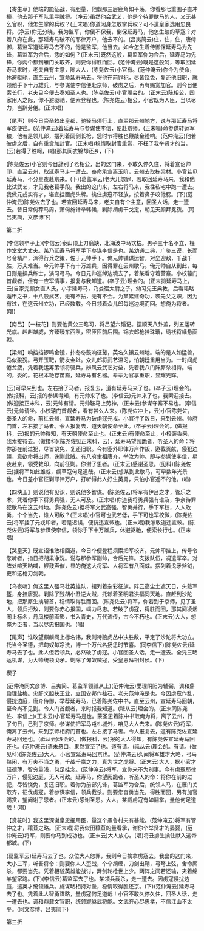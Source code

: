 <!-- { "loadSidebar": true } -->
【寄生草】他端的能征战，有胆量，他觑那三层鹿角如平荡，你看那七重围子直冲撞，他去那千军队里寻贼将。(净云)虽然他会武艺，他是个待罪歇马的人，又无甚么官职，他怎生掌的兵权？(正末唱)你道闲身怎敢掌兵权？可不道皇家选用忠良将。(净云)你无分晓，我为监军，你倒不保我，倒保延寿马，他怎生破的草寇？对着八府在此，那延寿马破不的耶律万户，他去不的。(吕夷简云)住，住，住，唐侍御，葛监军道延寿马去不的，他是监军，他当去。如今怎生着侍御保延寿马为先锋，葛监军为合后，恁的如何？(正末云)既然这般，葛监军你为合后，延寿马为先锋，你两个都到雁门关取齐，则要你得胜而回。(范仲淹云)既是这般呵，等取回延寿马来时，老夫自有主意，陈大人，(陈尧佐云)小官有。(范仲淹云)你今为使命，休避驱驰，直至云州，宣命延寿马去。将他在前罪犯，尽皆饶免，复还他旧职，就领他手下十万雄兵，与参谋使李信便赴京师，破虏之后，再有赐赏加官。则今日便索长行，老夫目今便去奏知圣人也。(陈尧佐云)小官理会的。(正末云)陈相公，国家用人之际，你不避驱驰，便索登程也。(陈尧佐云)相公，小官既为人臣，当以尽力，岂辞劳倦。(正末唱)

【尾声】则今日赍圣敕出皇都，驰驿马须行上，直至那云州地方，说与那延寿马将军疾便往。(范仲淹云)着延寿马与参谋使李信，便赴京师。(正末唱)命参谋转运军粮，他若是领儿郎，摆列着阔剑长枪，恁时节得胜也鞭敲金镫响。(范仲淹云)他若破虏之后，自有重赏加封官。(正末唱)稳情取封官重赏，不枉了我举贤才的当，(云)若得了胜呵，(唱)那其间衣锦却还乡，(下)

(陈尧佐云)小官则今日辞别了老相公，出的这门来，不敢久停久住，将着宣诏帅印，直至云州，取延寿马走一遭去。奉命承宣离玉阶，云州去取栋梁材。小官若见延寿马，不分星夜赴京来。(下)(葛监军云)老大儿恕罪，若取回延寿马来，我和他比试武艺，才见我老葛手段。我出的这门来，左右将马来，我往私宅中跑一遭去。我做元戎实有才，堪宜挂面虎头牌。擒住虏寇不轻放，按着鼻子咬他腮。(下)(范仲淹云)陈尧佐去了也。若宣回延寿马来，老夫自有个主意，回圣人话，走一遭去。昔日常何荐马周，萧何施计举韩候，剿除胡虏干戈定，朝见天颜拜冕旒。(同吕夷简，文彦博下)


第二折

(李信领卒子上)(李信云)泰山顶上刀磨缺，北海波中马饮枯。男子三十名不立，枉作堂堂大丈夫。某乃延寿马将军手下参谋李信是也。某幼通二典，广鉴三谟，长而号令精严，深得行兵之策，佐于元帅手下。俺元帅铺谋运智，对垒迎敌，千战千胜，万夫难当。今元帅手下有十万雄兵，因得罪在云州歇马。俺元帅自从到此，每日则是操兵练士，演习弓马。今日元帅巡绰边境去了，着某看守着营寨。小校辕门首觑者，但有一应军情事，报复与我知道。(卒子云)理会的。(正末扮延寿马上，云)自家完颜女直人氏，小字延寿马，乃娄宿太尉之子。幼习先王典教，后看韬略遁甲之书，十八般武艺，无有不拈，无有不会。为某累建奇功，袭先父之职，因为有过，在这云州立功，已经数载。今日领着众儿郎每巡边境而回。想俺为将者。(唱)

【南吕】【一枝花】则要他黄公三略习，将吕望六韬记。摆顺天八卦盖，列五运转光旗。赳赳雄威，齐臻臻东西队，密匝匝前后围。锦衣郎枪挂珠璎，绣袄将幡悬画戟。

【梁州】响挡挡锣鸣金镜，扑冬冬鼓响征鼙，英名久镇云州地。端的是人如猛兽，马似狻猊。弓开玉靶，箭发金鈚。众儿郎将武艺温习，怕朝廷重用当为。一时间虎倦龙疲，凭着我运筹策领将驱兵，辨风云武艺对垒，凭着我八门阵厮杀相持。端的，委的。花根本艳存苗裔，延寿马有名器。辈辈为官享重职，显耀光辉。

(云)可早来到也。左右接了马者。报复去，道有延寿马来了也。(卒子云)理会的。(做报科，云)报的参谋得知，有元帅来了也。(李信云)元帅来了也，我索迎接去。(做迎接正末科，云)元帅有请。元帅鞍马上劳神。(正末云)参谋守寨不易也。(李信云)元帅请坐。小校辕门首觑者，看有甚么人来。(陈尧佐冲上，云)小官陈尧佐，奉圣人的命，前往云州，宣延寿马为破虏寇元戎。小官行了数日，来到云州。帅府门首，左右接了马者。令人报复去，道天朝使命至此。(卒子云)理会的。(做报科，云)报的元帅得知，有天朝使命至此也。(正末云)有使命至此，小校装香来，我索接待去。(做接科)(陈尧佐见正末科，云)，延寿马望阙跪者，听圣人的命：将你那在前过犯，尽皆饶免，复还旧职。今有塞外耶律万户作叛，邀截贡献，侵犯边疆，意欲命将出师，诛剿此贼。有八府聿相唐介，举汝为帅。即与参谋使李信，星夜赴京，领受敕印，向前征剿。你谢了恩者。(正末云)感谢圣恩。(见科)(陈尧佐云)据将军如此雄威，觑草寇何足道哉。(正末云)想某到此歇马，可早数年光景也。今日差小官征剿耶律万户，打听得此人好生英勇，只怕小官近不的他。(唱)

【四块玉】则说他有见识，则说他多智谋。(陈尧佐云)将军有伊吕之才，管乐之术，凭着你手下将勇兵强，无人可及。(正末唱)你道我将勇兵强有谁及，争奈待罪犯歇马在这云州地。(陈尧佐云)据将军文武高强，智勇并行，手下军校，人人敢勇，个个当先，谁人可敌？(正末唱)小官可也武艺低，手下可也军校微，(陈尧佐云)将军挂了元戎印者，若是迟误，便抗违宣敕也。(正末唱)我怎敢道违宣敕。(陈尧佐云)将军与参谋使李信，领你手下十万雄兵，休避驱驰，便索长行也。(正末唱)

【哭皇天】既宣诏谁敢相回避，今日个便登程须索把军校齐。元帅印挂上，传号令您听者，指日把胡巢净洗。说与那参军副帅，合后先锋。支拨队伍，凋遣军卒。对阵处喧天呐喊，锣鼓声催，显的俺这大将军、人将军有八面威。摆列着戈矛斧钺，更和这枪刀剑戟。

【乌夜啼】俺这里人强马壮英雄队，摆列着杂彩征旗。阵云高尘土遮天日，头戴军盔，身挂唐猊。剿除了残胡小丑逆大贼，托赖着圣明君洪福同天地。直赶到沙陀地，把那厮生擒斩首，稳情取得胜而回。(陈尧佐云)将军，你若到于京师，见了圣人，领兵拒敌，则要你赤心报国，竭力尽忠。若破了虏寇，得胜而回，那其间凌烟阁上标名，丹凤楼前画影，书入青史，万代流传，古今不朽也。(正末云)大人，想俺为臣者，当以尽忠报国也。(唱)

【尾声】谁敢望麒麟阁上标名讳，我则待狼虎丛中决胜敌，平定了沙陀将大功立。托当今圣德，把匈奴每净洗，博一个万代名扬恁时节喜。(同李信下)(陈尧佐云)延寿马去了也。此人但若领兵，必然破了虏寇。小官回圣人话，走一遭去。全凭三略运机谋，为大帅统领戈矛。剿除了匈奴贼寇，受皇恩拜相封侯。(下)

楔子

(范仲淹同文彦博、吕夷简、葛监军领祗从上)(范仲淹云)燮理阴阳为辅弼，调和鼎鼐理盐梅。忠肝义胆扶王业，立国安邦作柱石。老夫范仲淹是也。今因虏寇作乱，侵扰边庭，唐介侍御，举荐延寿马，已着陈尧佐中书，直至云州，宣延寿马回朝，至今尚不见到。令人门首觑者，来时报我知道。(祗从云)理会的。(正末同陈尧佐、李信上)(正末云)小官延寿马是也。蒙圣恩着陈中书取俺为将，离了云州，行了旬日，己到了京师。参谋使把军马屯札城外，咱见大人去来。(陈尧佐云)将军，俺离了云州，来到京师相府门首也。左右接了马者。令人报复去，道有陈尧佐宣延寿马回还也。(祗从云)理会的。(做报科，云)报的大人得知，有陈尧佐宣延寿马回还也。(范仲淹云)语未悬口，果然宣至了也。道有请。(祗从云)理会的。有请。(做见科)(陈尧佐云)大人，小官宣延寿马回京也。(范仲淹云)久闻将军雄才大略，弓马熟闲，有万夫不当之勇，千战千赢之力，真为世之虎将。(正末云)大人，据小官才轻德薄，智穷量浅，何足挂念。(范仲淹云)将军，宣你来不为别事。今有虏寇耶律万户，侵犯边庭，无人可敌。延寿马，你望阙跪者，听圣人的命：将你在前的过犯，尽皆饶免，复还旧职。着你为前部先锋，葛监军为合后，统领人马，在雁门关取齐，征伐虏寇。着参谋李信，领兵截杀。则要您奋勇当先，得胜而回，另有加官赐赏，望阙谢了恩者。(正末云)感谢圣恩。大人，某觑虏寇有如翻掌，量他何足道哉！(唱)

【赏花时】我这里深谢皇恩擢用臣，量这个愚鲁村夫有甚能。(范仲淹云)将军有管仲之才，穰苴之略。(正末唱)将我似田穰苴的量看承，谢你个举贤才的晏婴，(范仲淹云)将军，则要你马到成功也。(正末云)大人放心。(唱)将丑虏生擒住献入这帝都城。(下)

(葛监军云)延寿马去了也。众位大人恕罪，我则今日擒拿虏寇去。我出的这门来，大小三军，听吾将令：则要你人人歪战，个个胡缠，刀剑出鞘，弓弩上弦，舍命厮杀，都要当先。凭着相貌英雄能战讨，舞剑轮枪世上少。两阵之间若还输，夹着绵羊望家跑。(下)(李信云)葛监军去了也。某领兵截杀，走一遭去。因虏寇侵扰边庭，遣英才统领雄兵。施谋略相持对垒，稳情取得胜还京。(下)(范仲淹云)延寿马去了也。凭着此人智勇谋略，量虏寇何足道哉！小官不敢久停久住，回圣人话，走一遭去也。调和鼎鼐文官职，统领貔貅武将能。文武齐心尽忠孝，不信江山不太平。(同文彦博、吕夷简下)


第三折

